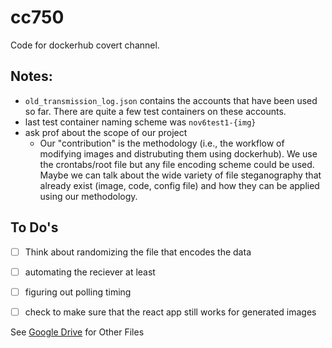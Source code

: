 # cc750
Code for dockerhub covert channel.

## Notes:
- `old_transmission_log.json` contains the accounts that have been used so far. There are quite a few test containers on these accounts.
- last test container naming scheme was `nov6test1-{img}`
- ask prof about the scope of our project
    - Our "contribution" is the methodology (i.e., the workflow of modifying images and distrubuting them using dockerhub). We use the crontabs/root file but any file encoding scheme could be used. Maybe we can talk about the wide variety of file steganography that already exist (image, code, config file) and how they can be applied using our methodology.

## To Do's
- [ ] Think about randomizing the file that encodes the data
- [ ] automating the reciever at least
- [ ] figuring out polling timing
- [ ] check to make sure that the react app still works for generated images


See [Google Drive](https://drive.google.com/drive/u/1/folders/0AN4LDkZ6pJVnUk9PVA) for Other Files 
